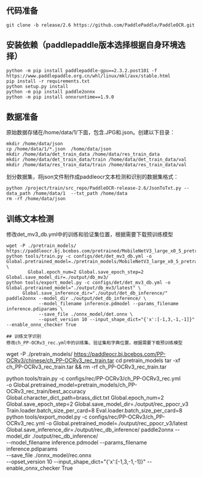 ## 代码准备
`git clone -b release/2.6 https://github.com/PaddlePaddle/PaddleOCR.git`

## 安装依赖（paddlepaddle版本选择根据自身环境选择）
```
python -m pip install paddlepaddle-gpu==2.3.2.post101 -f https://www.paddlepaddle.org.cn/whl/linux/mkl/avx/stable.html
pip install -r requirements.txt
python setup.py install
python -m pip install paddle2onnx
python -m pip install onnxruntime==1.9.0
```

## 数据准备
原始数据存储在/home/data/1/下面，包含.JPG和.json。创建以下目录：
```
mkdir /home/data/json
cp /home/data/1/*.json  /home/data/json
mkdir /home/data/det_train_data /home/data/res_train_data
mkdir /home/data/det_train_data/train /home/data/det_train_data/val
mkdir /home/data/res_train_data/train /home/data/res_train_data/val
```
划分数据集，将json文件制作成paddleocr文本检测和识别的数据集格式：
```
python /project/train/src_repo/PaddleOCR-release-2.6/JsonToTxt.py --data_path /home/data/1  --txt_path /home/data
rm -rf /home/data/json
```

## 训练文本检测
修改det_mv3_db.yml中的训练和验证集位置，根据需要下载预训练模型
```
wget -P ./pretrain_models/ https://paddleocr.bj.bcebos.com/pretrained/MobileNetV3_large_x0_5_pretrained.pdparams
python tools/train.py -c configs/det/det_mv3_db.yml -o Global.pretrained_model=./pretrain_models/MobileNetV3_large_x0_5_pretrained \
        Global.epoch_num=2 Global.save_epoch_step=2 Global.save_model_dir=./output/db_mv3/
python tools/export_model.py -c configs/det/det_mv3_db.yml -o Global.pretrained_model="./output/db_mv3/latest" \
      Global.save_inference_dir="./output/det_db_inference/"
paddle2onnx --model_dir ./output/det_db_inference/ \
            --model_filename inference.pdmodel --params_filename inference.pdiparams \
            --save_file ./onnx_model/det.onnx \
            --opset_version 10 --input_shape_dict="{'x':[-1,3,-1,-1]}" --enable_onnx_checker True

## 训练文字识别
修改ch_PP-OCRv3_rec.yml中的训练集、验证集和字典位置，根据需要下载预训练模型
```
wget -P ./pretrain_models/ https://paddleocr.bj.bcebos.com/PP-OCRv3/chinese/ch_PP-OCRv3_rec_train.tar
cd pretrain_models
tar -xf ch_PP-OCRv3_rec_train.tar && rm -rf ch_PP-OCRv3_rec_train.tar

python tools/train.py -c configs/rec/PP-OCRv3/ch_PP-OCRv3_rec.yml \
      -o Global.pretrained_model=pretrain_models/ch_PP-OCRv3_rec_train/best_accuracy \
      Global.character_dict_path=brass_dict.txt Global.epoch_num=2 Global.save_epoch_step=2 Global.save_model_dir=./output/rec_ppocr_v3 \
      Train.loader.batch_size_per_card=8 Eval.loader.batch_size_per_card=8 
python tools/export_model.py -c configs/rec/PP-OCRv3/ch_PP-OCRv3_rec.yml -o Global.pretrained_model=./output/rec_ppocr_v3/latest \
      Global.save_inference_dir=./output/rec_db_inference/
paddle2onnx --model_dir ./output/rec_db_inference/ \
            --model_filename inference.pdmodel --params_filename inference.pdiparams \
            --save_file ./onnx_model/rec.onnx \
            --opset_version 10 --input_shape_dict="{'x':[-1,3,-1,-1]}" --enable_onnx_checker True
```

